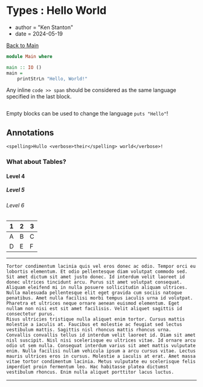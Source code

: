 # Types : Hello World
- author = "Ken Stanton"
- date = 2024-05-19

[Back to Main](Main.md)

```haskell
module Main where 

main :: IO ()
main =
    printStrLn "Hello, World!"
```

Any inline `code >> span` should be considered as the same language specified in the last block.

```ruby
```

Empty blocks can be used to change the language `puts "Hello"`!

## Annotations

```not html
<spelling>Hullo <verbose>their</spelling> world</verbose>!
```

### What about Tables?

#### Level 4

##### Level 5

###### Level 6

| 1 | 2 | 3 |
|---|---|---|
| A | B | C |
| D | E | F |


---

    Tortor condimentum lacinia quis vel eros donec ac odio. Tempor orci eu lobortis elementum. Et odio pellentesque diam volutpat commodo sed. Sit amet dictum sit amet justo donec. Id interdum velit laoreet id donec ultrices tincidunt arcu. Purus sit amet volutpat consequat. Aliquam eleifend mi in nulla posuere sollicitudin aliquam ultrices. Nulla malesuada pellentesque elit eget gravida cum sociis natoque penatibus. Amet nulla facilisi morbi tempus iaculis urna id volutpat. Pharetra et ultrices neque ornare aenean euismod elementum. Eget nullam non nisi est sit amet facilisis. Velit aliquet sagittis id consectetur purus.
    Risus ultricies tristique nulla aliquet enim tortor. Cursus mattis molestie a iaculis at. Faucibus et molestie ac feugiat sed lectus vestibulum mattis. Sagittis nisl rhoncus mattis rhoncus urna. Convallis convallis tellus id interdum velit laoreet id. Diam sit amet nisl suscipit. Nisl nisi scelerisque eu ultrices vitae. Id ornare arcu odio ut sem nulla. Consequat interdum varius sit amet mattis vulputate enim. Nulla facilisi nullam vehicula ipsum a arcu cursus vitae. Lectus mauris ultrices eros in cursus. Molestie a iaculis at erat. Amet massa vitae tortor condimentum lacinia. Metus vulputate eu scelerisque felis imperdiet proin fermentum leo. Hac habitasse platea dictumst vestibulum rhoncus. Enim nulla aliquet porttitor lacus luctus.

---
